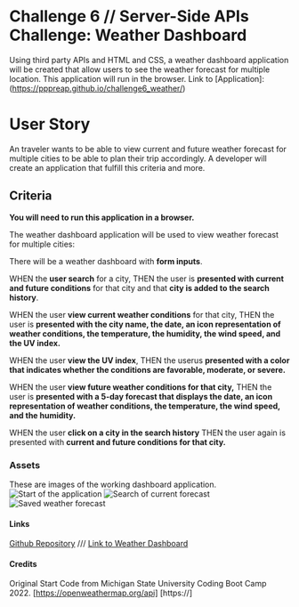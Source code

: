 # Challenge 6 //  Server-Side APIs Challenge: Weather Dashboard

Using third party APIs and HTML and CSS, a weather dashboard application will be created that allow users to see the weather forecast for multiple location. This application will run in the browser.
Link to [Application]:(https://pppreap.github.io/challenge6_weather/)

# User Story

An traveler wants to be able to view current and future weather forecast for multiple cities to be able to plan their trip accordingly. 
A developer will create an application that fulfill this criteria and more.

## Criteria

**You will need to run this application in a browser.**

The weather dashboard application will be used to view weather forecast for multiple cities:

There will be a weather dashboard with **form inputs**.

WHEN the **user search** for a city,
THEN the user is **presented with current and future conditions** for that city and that **city is added to the search history**.

WHEN  the user **view current weather conditions** for that city,
THEN  the user is  **presented with the city name, the date, an icon representation of weather conditions, the temperature, the humidity, the wind speed, and the UV index.**

WHEN the user **view the UV index**,
THEN the userus  **presented with a color that indicates whether the conditions are favorable, moderate, or severe.**

WHEN the user **view future weather conditions for that city,**
THEN the user is **presented with a 5-day forecast that displays the date, an icon representation of weather conditions, the temperature, the wind speed, and the humidity.**

WHEN the user **click on a city in the search history**
THEN the user again is presented with **current and future conditions for that city.**

### Assets
These are images of the working dashboard application.
![Start of the application](/images/)
![Search of current forecast](/images/)
![Saved weather forecast](/images/)

#### Links
[Github Repository](https://github.com/pppreap/challenge6_weather) 
///
[Link to Weather Dashboard](https://pppreap.github.io/challenge6_weather/)

#### Credits
Original Start Code from Michigan State University Coding Boot Camp 2022.
[https://openweathermap.org/api]
[https://]
